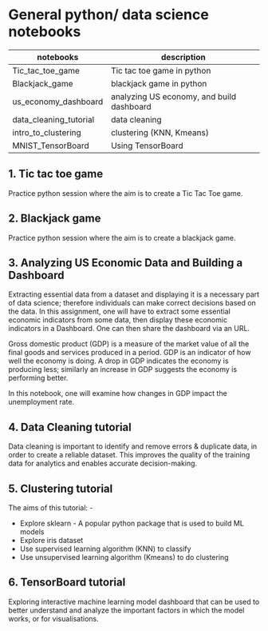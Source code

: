 # General python/ data science notebooks

| notebooks              | description                               |
|------------------------|-------------------------------------------|
| Tic_tac_toe_game       | Tic tac toe game in python                |
| Blackjack_game         | blackjack game in python                  |
| us_economy_dashboard   | analyzing US economy, and build dashboard |
| data_cleaning_tutorial | data cleaning                             |
| intro_to_clustering    | clustering (KNN, Kmeans)                  |
| MNIST_TensorBoard      | Using TensorBoard                         |

## 1. Tic tac toe game
Practice python session where the aim is to create a Tic Tac Toe game.

## 2. Blackjack game
Practice python session where the aim is to create a blackjack game.

## 3. Analyzing US Economic Data and Building a Dashboard
Extracting essential data from a dataset and displaying it is a necessary part of data science; therefore individuals can make correct decisions based on the data. In this assignment, one will have to extract some essential economic indicators from some data, then display these economic indicators in a Dashboard. One can then share the dashboard via an URL.

Gross domestic product (GDP) is a measure of the market value of all the final goods and services produced in a period. GDP is an indicator of how well the economy is doing. A drop in GDP indicates the economy is producing less; similarly an increase in GDP suggests the economy is performing better. 

In this notebook, one will examine how changes in GDP impact the unemployment rate. 

## 4. Data Cleaning tutorial
Data cleaning is important to identify and remove errors & duplicate data, in order to create a reliable dataset. This improves the quality of the training data for analytics and enables accurate decision-making.

## 5. Clustering tutorial
The aims of this tutorial: -
- Explore sklearn - A popular python package that is used to build ML models
- Explore iris dataset
- Use supervised learning algorithm (KNN) to classify
- Use unsupervised learning algorithm (Kmeans) to do clustering

## 6. TensorBoard tutorial
Exploring interactive machine learning model dashboard that can be used to better understand and analyze the important factors in which the model works, or for visualisations. 


